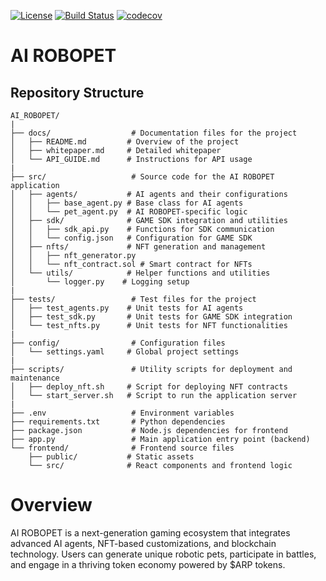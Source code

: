 [![License](https://img.shields.io/badge/License-MIT-blue.svg)](https://opensource.org/licenses/MIT)
[![Build Status](https://img.shields.io/badge/build-passing-brightgreen.svg)]()  [![codecov](https://codecov.io/gh/YOUR_GITHUB_USERNAME/AI-Algorithmic-Stablecoin-Protocol/branch/main/graph/badge.svg?token=YOUR_CODECOV_TOKEN)]()


# AI ROBOPET

## Repository Structure

```plaintext
AI_ROBOPET/
|
├── docs/                  # Documentation files for the project
│   ├── README.md         # Overview of the project
│   ├── whitepaper.md     # Detailed whitepaper
│   └── API_GUIDE.md      # Instructions for API usage
|
├── src/                   # Source code for the AI ROBOPET application
│   ├── agents/           # AI agents and their configurations
│   │   ├── base_agent.py # Base class for AI agents
│   │   └── pet_agent.py  # AI ROBOPET-specific logic
│   ├── sdk/              # GAME SDK integration and utilities
│   │   ├── sdk_api.py    # Functions for SDK communication
│   │   └── config.json   # Configuration for GAME SDK
│   ├── nfts/             # NFT generation and management
│   │   ├── nft_generator.py
│   │   └── nft_contract.sol # Smart contract for NFTs
│   └── utils/            # Helper functions and utilities
│       └── logger.py    # Logging setup
|
├── tests/                 # Test files for the project
│   ├── test_agents.py    # Unit tests for AI agents
│   ├── test_sdk.py       # Unit tests for GAME SDK integration
│   └── test_nfts.py      # Unit tests for NFT functionalities
|
├── config/                # Configuration files
│   └── settings.yaml     # Global project settings
|
├── scripts/               # Utility scripts for deployment and maintenance
│   ├── deploy_nft.sh     # Script for deploying NFT contracts
│   └── start_server.sh   # Script to run the application server
|
├── .env                   # Environment variables
├── requirements.txt       # Python dependencies
├── package.json           # Node.js dependencies for frontend
├── app.py                 # Main application entry point (backend)
└── frontend/              # Frontend source files
    ├── public/           # Static assets
    └── src/              # React components and frontend logic

```

# Overview
AI ROBOPET is a next-generation gaming ecosystem that integrates advanced AI agents, NFT-based customizations, and blockchain technology. Users can generate unique robotic pets, participate in battles, and engage in a thriving token economy powered by $ARP tokens.

